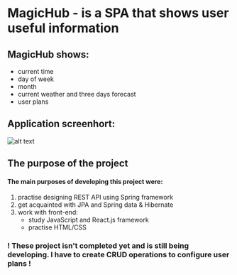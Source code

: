 # MagicHub - is a SPA that shows user useful information

## MagicHub shows:
- current time
- day of week
- month
- current weather and three days forecast
- user plans

## Application screenhort: 

![alt text](https://lh3.googleusercontent.com/HGg9WHLK9K6-9fRu_I9jFyLNpS-5Kyg67TdS-wu6TRw6Ove1LjpWXxwenR2IOM72D6xvrH2AwTmx33NOOY-BzOjxkdV_0aIluNgfCzAdcvrmk4xowhXEHdPO48hvN5qm5bcYVQKiK_utLQKPdh8sKeTAv8gIaqPErEJdH_0UyBaPjlrEQqzH8S-9jXO18ucxDaYR5T0j7rBUhEX-_HlpZGo0nHxY27Lsqp4w1o8uB3HNNEe4jde45CgR8xsoAdLQiAIIBoFTzig1nLIrzOexiWPX31q4B0C1cC2qHK1kYMmeDyh-EZr8ijArgxY8adIxs5LU9mUPR6vpg32ov092chBzcK_R7KXXklM7V1b3TKL93EVRO1A-sKN4MGm_ZfLDjyyBEOE-u04CrF0qpQ40wJOs56CevYbFA-8Re6eyKwzLd54cOdS4WjIM1ugOXgldqMDF-eYo8Gxqg9TX58eSjXPNcegCWd8uQFHUkovSEDNJyzJBUPQivc-PWnfqsaxF8XT3hleGqia47q4BdDcmpis78_q863e1V9kCjjNJtW9BVIiwnu_3xGN8Yr2VyKGAp710P5NRlx9UtgTB5esFwpqBuCh-2YLv6K_UmJgyeVkvRgBDSDtYshwrHK4qidBYNaVxnpcZyes7qZXa2Mboxy1hiu2RIurwY5Sxe8IeNc5S3vn4apKNQkzTsmmehowmxnra6clYJHAkG1tcNr-0TMs=w1677-h943-no?authuser=0)

## The purpose of the project
#### The main purposes of developing this project were:
1) practise designing REST API using Spring framework
2) get acquainted with JPA and Spring data & Hibernate
3) work with front-end:
   - study JavaScript and React.js framework
   - practise HTML/CSS

### ! These project isn't completed yet and is still being developing. I have to create CRUD operations to configure user plans !
